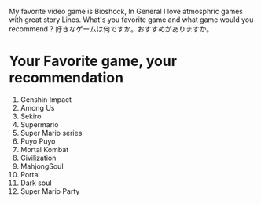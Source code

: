 My favorite video game is Bioshock, In General I love atmosphric games with great story Lines.
What's you favorite game and what game would you recommend ?
好きなゲームは何ですか。おすすめがありますか。

# Your Favorite game, your recommendation

1. Genshin Impact
2. Among Us
3. Sekiro
4. Supermario
5. Super Mario series
6. Puyo Puyo
7. Mortal Kombat
8. Civilization
9. MahjongSoul
10. Portal
11. Dark soul
12. Super Mario Party
